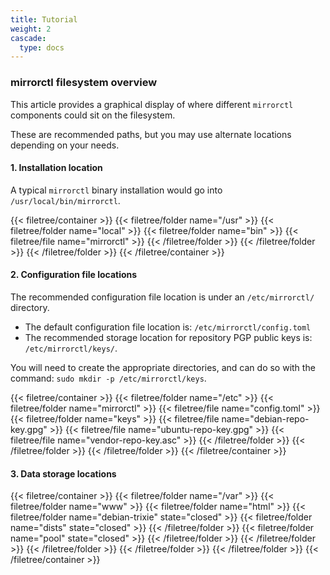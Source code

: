 ```yaml
---
title: Tutorial
weight: 2
cascade:
  type: docs
---
```


### mirrorctl filesystem overview

This article provides a graphical display of where different `mirrorctl` components could sit on
the filesystem.

These are recommended paths, but you may use alternate locations depending on your needs.

#### 1. Installation location

A typical `mirrorctl` binary installation would go into `/usr/local/bin/mirrorctl`.

{{< filetree/container >}}
  {{< filetree/folder name="/usr" >}}
    {{< filetree/folder name="local" >}}
      {{< filetree/folder name="bin" >}}
        {{< filetree/file name="mirrorctl" >}}
      {{< /filetree/folder >}}
    {{< /filetree/folder >}}
  {{< /filetree/folder >}}
{{< /filetree/container >}}

#### 2. Configuration file locations

The recommended configuration file location is under an `/etc/mirrorctl/` directory.

- The default configuration file location is: `/etc/mirrorctl/config.toml`
- The recommended storage location for repository PGP public keys is: `/etc/mirrorctl/keys/`.

You will need to create the appropriate directories, and can do so with the command:
`sudo mkdir -p /etc/mirrorctl/keys`.

{{< filetree/container >}}
  {{< filetree/folder name="/etc" >}}
    {{< filetree/folder name="mirrorctl" >}}
          {{< filetree/file name="config.toml" >}}
      {{< filetree/folder name="keys" >}}
          {{< filetree/file name="debian-repo-key.gpg" >}}
          {{< filetree/file name="ubuntu-repo-key.gpg" >}}
          {{< filetree/file name="vendor-repo-key.asc" >}}
      {{< /filetree/folder >}}
    {{< /filetree/folder >}}
  {{< /filetree/folder >}}
{{< /filetree/container >}}

#### 3. Data storage locations

{{< filetree/container >}}
  {{< filetree/folder name="/var" >}}
    {{< filetree/folder name="www" >}}
      {{< filetree/folder name="html" >}}
        {{< filetree/folder name="debian-trixie" state="closed"  >}}
          {{< filetree/folder name="dists" state="closed"  >}}
          {{< /filetree/folder >}}
          {{< filetree/folder name="pool" state="closed" >}}
          {{< /filetree/folder >}}
        {{< /filetree/folder >}}
      {{< /filetree/folder >}}
    {{< /filetree/folder >}}
  {{< /filetree/folder >}}
{{< /filetree/container >}}